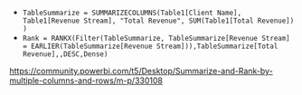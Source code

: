 * ``` TableSummarize = SUMMARIZECOLUMNS(Table1[Client Name], Table1[Revenue Stream], "Total Revenue", SUM(Table1[Total Revenue]) ) ```
* ``` Rank = RANKX(Filter(TableSummarize, TableSummarize[Revenue Stream] = EARLIER(TableSummarize[Revenue Stream])),TableSummarize[Total Revenue],,DESC,Dense) ```

https://community.powerbi.com/t5/Desktop/Summarize-and-Rank-by-multiple-columns-and-rows/m-p/330108
